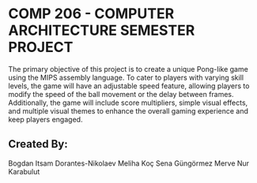 <h1>  COMP 206 - COMPUTER ARCHITECTURE SEMESTER PROJECT </h1>


The primary objective of this project is to create a unique Pong-like game using the MIPS assembly language. To cater to players with varying skill levels, the game will have an adjustable speed feature, allowing players to modify the speed of the ball movement or the delay between frames. Additionally, the game will include score multipliers, simple visual effects, and multiple visual themes to enhance the overall gaming experience and keep players engaged.

<h2>  Created By:  </h2>
Bogdan Itsam Dorantes-Nikolaev
Meliha Koç
Sena Güngörmez
Merve Nur Karabulut
